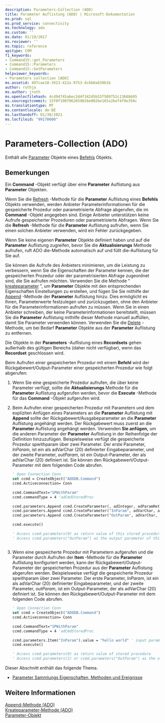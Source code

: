 ```yaml
---
description: Parameters-Collection (ADO)
title: Parameter Auflistung (ADO) | Microsoft-Dokumentation
ms.prod: sql
ms.prod_service: connectivity
ms.technology: ado
ms.custom: ''
ms.date: 01/19/2017
ms.reviewer: ''
ms.topic: reference
apitype: COM
f1_keywords:
- Command15::get_Parameters
- Command15::Parameters
- Command15::GetParameters
helpviewer_keywords:
- Parameters collection [ADO]
ms.assetid: 497cae10-3913-422a-9753-dcbb0a639b1b
author: rothja
ms.author: jroth
ms.openlocfilehash: 4cd94745a6ec2d4f34245b53f509752c13688d45
ms.sourcegitcommit: 33f0f190f962059826e002be165a2bef4f9e350c
ms.translationtype: MT
ms.contentlocale: de-DE
ms.lasthandoff: 01/30/2021
ms.locfileid: "99170600"
---
```

# <a name="parameters-collection-ado"></a>Parameters-Collection (ADO)
Enthält alle [Parameter](./parameter-object.md) Objekte eines [Befehls](./command-object-ado.md) Objekts.  
  
## <a name="remarks"></a>Bemerkungen  
 Ein **Command** -Objekt verfügt über eine **Parameter** Auflistung aus **Parameter** Objekten.  
  
 Wenn Sie die [Refresh](./refresh-method-ado.md) -Methode für die **Parameter** Auflistung eines **Befehls** Objekts verwenden, werden Anbieter Parameterinformationen für die gespeicherte Prozedur oder parametrisierte Abfrage abgerufen, die im **Command** -Objekt angegeben sind. Einige Anbieter unterstützen keine Aufrufe gespeicherter Prozeduren oder parametrisierte Abfragen. Wenn Sie die **Refresh** -Methode für die **Parameter** Auflistung aufrufen, wenn Sie einen solchen Anbieter verwenden, wird ein Fehler zurückgegeben.  
  
 Wenn Sie keine eigenen **Parameter** Objekte definiert haben und auf die **Parameter** Auflistung zugreifen, bevor Sie die **Aktualisierungs** Methode aufrufen, ruft ADO die-Methode automatisch auf und füllt die-Auflistung für Sie auf.  
  
 Sie können die Aufrufe des Anbieters minimieren, um die Leistung zu verbessern, wenn Sie die Eigenschaften der Parameter kennen, die der gespeicherten Prozedur oder der parametrisierten Abfrage zugeordnet sind, die Sie aufrufen möchten. Verwenden Sie die Methode " [kreateparameter](./createparameter-method-ado.md) ", um **Parameter** Objekte mit den entsprechenden Eigenschaften Einstellungen zu erstellen, und fügen Sie Sie mithilfe der [Append](./append-method-ado.md) -Methode der **Parameter** Auflistung hinzu. Dies ermöglicht es Ihnen, Parameterwerte festzulegen und zurückzugeben, ohne den Anbieter für die Parameterinformationen aufrufen zu müssen. Wenn Sie in einen Anbieter schreiben, der keine Parameterinformationen bereitstellt, müssen Sie die **Parameter** Auflistung mithilfe dieser Methode manuell auffüllen, damit Sie Parameter verwenden können. Verwenden Sie die [Delete](./delete-method-ado-parameters-collection.md) -Methode, um bei Bedarf **Parameter** Objekte aus der **Parameter** Auflistung zu entfernen.  
  
 Die Objekte in der **Parameters** -Auflistung eines **Recordsets** gehen außerhalb des gültigen Bereichs (daher nicht verfügbar), wenn das **Recordset** geschlossen wird.  
  
 Beim Aufrufen einer gespeicherten Prozedur mit einem **Befehl** wird der Rückgabewert/Output-Parameter einer gespeicherten Prozedur wie folgt abgerufen:  
  
1.  Wenn Sie eine gespeicherte Prozedur aufrufen, die über keine Parameter verfügt, sollte die **Aktualisierungs** Methode für die **Parameter** Auflistung aufgerufen werden, bevor die **Execute** -Methode für das **Command** -Objekt aufgerufen wird.  
  
2.  Beim Aufrufen einer gespeicherten Prozedur mit Parametern und dem expliziten Anfügen eines Parameters an die **Parameter** Auflistung mit **Append** sollte der Rückgabewert/Ausgabeparameter an die **Parameter** Auflistung angehängt werden. Der Rückgabewert muss zuerst an die **Parameter** Auflistung angehängt werden. Verwenden **Sie anfügen,** um die anderen Parameter der **Parameter** Auflistung in der Reihenfolge der Definition hinzuzufügen. Beispielsweise verfügt die gespeicherte Prozedur spwithparam über zwei Parameter. Der erste Parameter, *InParam*, ist ein als adVarChar (20) definierter Eingabeparameter, und der zweite Parameter, *outParam*, ist ein Output-Parameter, der als adVarChar (20) definiert ist. Sie können den Rückgabewert/Output-Parameter mit dem folgenden Code abrufen.  
  
    ```vb
    ' Open Connection Conn  
    set ccmd = CreateObject("ADODB.Command")  
    ccmd.Activeconnection= Conn  
  
    ccmd.CommandText="SPWithParam"  
    ccmd.commandType = 4 'adCmdStoredProc  
  
    ccmd.parameters.Append ccmd.CreateParameter(, adInteger, adParamReturnValue, , NULL)   ' return value  
    ccmd.parameters.Append ccmd.CreateParameter("InParam", adVarChar, adParamInput, 20, "hello world")   ' input parameter  
    ccmd.parameters.Append ccmd.CreateParameter("OutParam", adVarChar, adParamOutput, 20, NULL)   ' output parameter  
  
    ccmd.execute()  
  
    ' Access ccmd.parameters(0) as return value of this stored procedure  
    ' Access ccmd.parameters("OutParam") as the output parameter of this stored procedure.  
  
    ```  
  
3.  Wenn eine gespeicherte Prozedur mit Parametern aufgerufen und die Parameter durch Aufrufen der **Item** -Methode für die **Parameter** Auflistung konfiguriert werden, kann der Rückgabewert/Output-Parameter der gespeicherten Prozedur aus der **Parameter** Auflistung abgerufen werden. Beispielsweise verfügt die gespeicherte Prozedur spwithparam über zwei Parameter. Der erste Parameter, *InParam*, ist ein als adVarChar (20) definierter Eingabeparameter, und der zweite Parameter, *outParam*, ist ein Output-Parameter, der als adVarChar (20) definiert ist. Sie können den Rückgabewert/Output-Parameter mit dem folgenden Code abrufen.  
  
    ```vb
    ' Open Connection Conn  
    set ccmd = CreateObject("ADODB.Command")  
    ccmd.Activeconnection= Conn  
  
    ccmd.CommandText="SPWithParam"  
    ccmd.commandType = 4 'adCmdStoredProc  
  
    ccmd.parameters.Item("InParam").value = "hello world" ' input parameter  
    ccmd.execute()  
  
    ' Access ccmd.parameters(0) as return value of stored procedure  
    ' Access ccmd.parameters(2) or ccmd.parameters("OutParam") as the output parameter.  
    ```  
  
 Dieser Abschnitt enthält das folgende Thema.  
  
-   [Parameter Sammlungs Eigenschaften, Methoden und Ereignisse](./parameters-collection-properties-methods-and-events.md)  
  
## <a name="see-also"></a>Weitere Informationen  
 [Append-Methode (ADO)](./append-method-ado.md)   
 [Kreateparameter-Methode (ADO)](./createparameter-method-ado.md)   
 [Parameter-Objekt](./parameter-object.md)